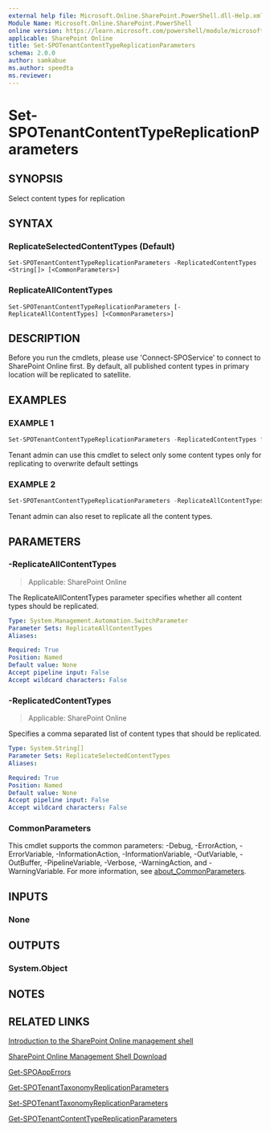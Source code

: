 ```yaml
---
external help file: Microsoft.Online.SharePoint.PowerShell.dll-Help.xml
Module Name: Microsoft.Online.SharePoint.PowerShell
online version: https://learn.microsoft.com/powershell/module/microsoft.online.sharepoint.powershell/set-spotenantcontenttypereplicationparameters
applicable: SharePoint Online
title: Set-SPOTenantContentTypeReplicationParameters
schema: 2.0.0
author: samkabue
ms.author: speedta
ms.reviewer:
---
```


# Set-SPOTenantContentTypeReplicationParameters

## SYNOPSIS

Select content types for replication

## SYNTAX

### ReplicateSelectedContentTypes (Default)
```
Set-SPOTenantContentTypeReplicationParameters -ReplicatedContentTypes <String[]> [<CommonParameters>]
```

### ReplicateAllContentTypes
```
Set-SPOTenantContentTypeReplicationParameters [-ReplicateAllContentTypes] [<CommonParameters>]
```

## DESCRIPTION

Before you run the cmdlets, please use 'Connect-SPOService' to connect to SharePoint Online first.
By default, all published content types in primary location will be replicated to satellite.

## EXAMPLES

### EXAMPLE 1

```powershell
Set-SPOTenantContentTypeReplicationParameters -ReplicatedContentTypes "ct1","ct2"
```

Tenant admin can use this cmdlet to select only some content types only for replicating to overwrite default settings

### EXAMPLE 2

```powershell
Set-SPOTenantContentTypeReplicationParameters -ReplicateAllContentTypes
```

Tenant admin can also reset to replicate all the content types.

## PARAMETERS

### -ReplicateAllContentTypes

> Applicable: SharePoint Online

The ReplicateAllContentTypes parameter specifies whether all content types should be replicated.

```yaml
Type: System.Management.Automation.SwitchParameter
Parameter Sets: ReplicateAllContentTypes
Aliases:

Required: True
Position: Named
Default value: None
Accept pipeline input: False
Accept wildcard characters: False
```

### -ReplicatedContentTypes

> Applicable: SharePoint Online

Specifies a comma separated list of content types that should be replicated.

```yaml
Type: System.String[]
Parameter Sets: ReplicateSelectedContentTypes
Aliases:

Required: True
Position: Named
Default value: None
Accept pipeline input: False
Accept wildcard characters: False
```

### CommonParameters

This cmdlet supports the common parameters: -Debug, -ErrorAction, -ErrorVariable, -InformationAction, -InformationVariable, -OutVariable, -OutBuffer, -PipelineVariable, -Verbose, -WarningAction, and -WarningVariable. For more information, see [about_CommonParameters](https://go.microsoft.com/fwlink/?LinkID=113216).

## INPUTS

### None

## OUTPUTS

### System.Object

## NOTES

## RELATED LINKS

[Introduction to the SharePoint Online management shell](https://support.office.com/en-us/article/introduction-to-the-sharepoint-online-management-shell-c16941c3-19b4-4710-8056-34c034493429)

[SharePoint Online Management Shell Download](https://www.microsoft.com/en-US/download/details.aspx?id=35588)

[Get-SPOAppErrors](Get-SPOAppErrors.md)

[Get-SPOTenantTaxonomyReplicationParameters](Get-SPOTenantTaxonomyReplicationParameters.md)

[Set-SPOTenantTaxonomyReplicationParameters](Set-SPOTenantTaxonomyReplicationParameters.md)

[Get-SPOTenantContentTypeReplicationParameters](Get-SPOTenantContentTypeReplicationParameters.md)
